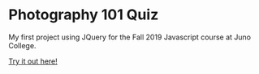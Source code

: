 # Photography 101 Quiz
My first project using JQuery for the Fall 2019 Javascript course at Juno College. 

<a href="https://robinnong.github.io/photography-101-quiz/">Try it out here!</a>
